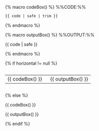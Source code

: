 <!-- This boilerplate is similar to codeAndOutput.md but specific for fenced code syntax. -->
<!-- We need 4 backticks to make a fenced code block of fenced code block code -->
<!-- Syntax coloring is fixed to Markdown because it is Markdown fenced code syntax -->
<!-- Has 2 variables. -->
<!-- `code` - The MarkBind code content in this variable will appear in a code block containing the code, -->
<!--          and as rendered output of the code. The code cannot start or end with empty lines due to `trim` -->
<!-- `horizontal` (optional) - If the code and output is horizontally laid out. A non-empty input will result in a horizontal layout-->

{% macro codeBox() %}
%%CODE:%%
<div class="indented">

````markdown
{{ code | safe | trim }}
````
</div>
{% endmacro %}

{% macro outputBox() %}
%%OUTPUT:%%
<div class="indented">

<box border-left-color="grey" background-color="white">

{{ code | safe }}
</box>
</div>
{% endmacro %}

{% if horizontal != null %}
<div style="overflow-x: auto">
<table style="width: 100%">
<tbody>
<tr>
<td style="width: 50%">
{{ codeBox() }}
</td>
<td style="width: 50%">
{{ outputBox() }}
</td>
</tr>
</tbody>
</table>
</div>

{% else %}

{{ codeBox() }}

{{ outputBox() }}

{% endif %}
